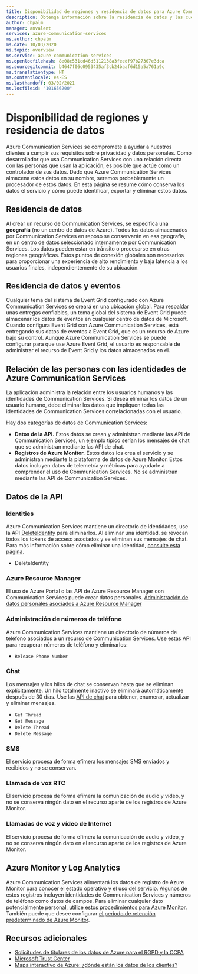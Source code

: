 ```yaml
---
title: Disponibilidad de regiones y residencia de datos para Azure Communication Services
description: Obtenga información sobre la residencia de datos y las cuestiones relacionadas con la privacidad en Azure Communication Services.
author: chpalm
manager: anvalent
services: azure-communication-services
ms.author: chpalm
ms.date: 10/03/2020
ms.topic: overview
ms.service: azure-communication-services
ms.openlocfilehash: 8e08c531cd46d5112138a3feedf97b27307e3dca
ms.sourcegitcommit: b4647f06c0953435af3cb24baaf6d15a5a761a9c
ms.translationtype: HT
ms.contentlocale: es-ES
ms.lasthandoff: 03/02/2021
ms.locfileid: "101656200"
---
```

# <a name="region-availability-and-data-residency"></a>Disponibilidad de regiones y residencia de datos

Azure Communication Services se compromete a ayudar a nuestros clientes a cumplir sus requisitos sobre privacidad y datos personales. Como desarrollador que usa Communication Services con una relación directa con las personas que usan la aplicación, es posible que actúe como un controlador de sus datos. Dado que Azure Communication Services almacena estos datos en su nombre, seremos probablemente un procesador de estos datos. En esta página se resume cómo conserva los datos el servicio y cómo puede identificar, exportar y eliminar estos datos.

## <a name="data-residency"></a>Residencia de datos

Al crear un recurso de Communication Services, se especifica una **geografía** (no un centro de datos de Azure). Todos los datos almacenados por Communication Services en reposo se conservarán en esa geografía, en un centro de datos seleccionado internamente por Communication Services. Los datos pueden estar en tránsito o procesarse en otras regiones geográficas. Estos puntos de conexión globales son necesarios para proporcionar una experiencia de alto rendimiento y baja latencia a los usuarios finales, independientemente de su ubicación.

## <a name="data-residency-and-events"></a>Residencia de datos y eventos

Cualquier tema del sistema de Event Grid configurado con Azure Communication Services se creará en una ubicación global. Para respaldar unas entregas confiables, un tema global del sistema de Event Grid puede almacenar los datos de eventos en cualquier centro de datos de Microsoft. Cuando configura Event Grid con Azure Communication Services, está entregando sus datos de eventos a Event Grid, que es un recurso de Azure bajo su control. Aunque Azure Communication Services se puede configurar para que use Azure Event Grid, el usuario es responsable de administrar el recurso de Event Grid y los datos almacenados en él.

## <a name="relating-humans-to-azure-communication-services-identities"></a>Relación de las personas con las identidades de Azure Communication Services

La aplicación administra la relación entre los usuarios humanos y las identidades de Communication Services. Si desea eliminar los datos de un usuario humano, debe eliminar los datos que impliquen todas las identidades de Communication Services correlacionadas con el usuario.

Hay dos categorías de datos de Communication Services:
- **Datos de la API.** Estos datos se crean y administran mediante las API de Communication Services, un ejemplo típico serían los mensajes de chat que se administran mediante las API de chat.
- **Registros de Azure Monitor.** Estos datos los crea el servicio y se administran mediante la plataforma de datos de Azure Monitor. Estos datos incluyen datos de telemetría y métricas para ayudarle a comprender el uso de Communication Services. No se administran mediante las API de Communication Services.

## <a name="api-data"></a>Datos de la API

### <a name="identities"></a>Identities

Azure Communication Services mantiene un directorio de identidades, use la API [DeleteIdentity](/rest/api/communication/communicationidentity/delete) para eliminarlos. Al eliminar una identidad, se revocan todos los tokens de acceso asociados y se eliminan sus mensajes de chat. Para más información sobre cómo eliminar una identidad, [consulte esta página](../quickstarts/access-tokens.md).

- DeleteIdentity

### <a name="azure-resource-manager"></a>Azure Resource Manager

El uso de Azure Portal o las API de Azure Resource Manager con Communication Services puede crear datos personales. [Administración de datos personales asociados a Azure Resource Manager](../../azure-resource-manager/management/resource-manager-personal-data.md)

### <a name="telephone-number-management"></a>Administración de números de teléfono

Azure Communication Services mantiene un directorio de números de teléfono asociados a un recurso de Communication Services. Use estas API para recuperar números de teléfono y eliminarlos:
- `Release Phone Number`

### <a name="chat"></a>Chat

Los mensajes y los hilos de chat se conservan hasta que se eliminan explícitamente. Un hilo totalmente inactivo se eliminará automáticamente después de 30 días. Use las [API de chat](/rest/api/communication/chat/deletechatmessage/deletechatmessage) para obtener, enumerar, actualizar y eliminar mensajes.

- `Get Thread`
- `Get Message`
- `Delete Thread`
- `Delete Message`

### <a name="sms"></a>SMS

El servicio procesa de forma efímera los mensajes SMS enviados y recibidos y no se conservan.

### <a name="pstn-voice-calling"></a>Llamada de voz RTC

El servicio procesa de forma efímera la comunicación de audio y vídeo, y no se conserva ningún dato en el recurso aparte de los registros de Azure Monitor.

### <a name="internet-voice-and-video-calling"></a>Llamadas de voz y vídeo de Internet

El servicio procesa de forma efímera la comunicación de audio y vídeo, y no se conserva ningún dato en el recurso aparte de los registros de Azure Monitor.

## <a name="azure-monitor-and-log-analytics"></a>Azure Monitor y Log Analytics

Azure Communication Services alimentará los datos de registro de Azure Monitor para conocer el estado operativo y el uso del servicio. Algunos de estos registros incluyen identidades de Communication Services y números de teléfono como datos de campos. Para eliminar cualquier dato potencialmente personal, [utilice estos procedimientos para Azure Monitor](../../azure-monitor/logs/personal-data-mgmt.md). También puede que desee configurar [el período de retención predeterminado de Azure Monitor](../../azure-monitor/logs/manage-cost-storage.md).

## <a name="additional-resources"></a>Recursos adicionales

- [Solicitudes de titulares de los datos de Azure para el RGPD y la CCPA](/microsoft-365/compliance/gdpr-dsr-azure?preserve-view=true&view=o365-worldwide)
- [Microsoft Trust Center](https://www.microsoft.com/trust-center/privacy/data-location)
- [Mapa interactivo de Azure: ¿dónde están los datos de los clientes?](https://azuredatacentermap.azurewebsites.net/)
